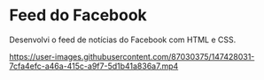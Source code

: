 # Feed do Facebook
Desenvolvi o feed de notícias do Facebook com HTML e CSS.


https://user-images.githubusercontent.com/87030375/147428031-7cfa4efc-a46a-415c-a9f7-5d1b41a836a7.mp4

